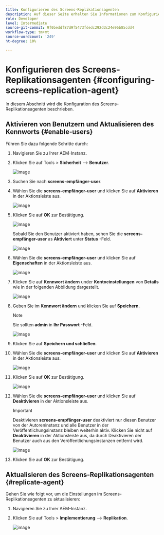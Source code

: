 ```yaml
---
title: Konfigurieren des Screens-Replikationsagenten
description: Auf dieser Seite erhalten Sie Informationen zum Konfigurieren des Screens-Replikationsagenten.
role: Developer
level: Intermediate
source-git-commit: 9f0beddf87d9f5473fdedc292d3c24e96b85cdd4
workflow-type: tm+mt
source-wordcount: '249'
ht-degree: 10%

---
```



# Konfigurieren des Screens-Replikationsagenten {#configuring-screens-replication-agent}

In diesem Abschnitt wird die Konfiguration des Screens-Replikationsagenten beschrieben.

## Aktivieren von Benutzern und Aktualisieren des Kennworts {#enable-users}

Führen Sie dazu folgende Schritte durch:

1. Navigieren Sie zu Ihrer AEM-Instanz.

1. Klicken Sie auf Tools > **Sicherheit** —> **Benutzer**.

   ![image](/help/user-guide/assets/screens-replication/screens-replication1.png)

1. Suchen Sie nach **screens-empfänger-user**.

1. Wählen Sie die **screens-empfänger-user** und klicken Sie auf **Aktivieren** in der Aktionsleiste aus.

   ![image](/help/user-guide/assets/screens-replication/screens-replication2.png)

1. Klicken Sie auf **OK** zur Bestätigung.

   ![image](/help/user-guide/assets/screens-replication/screens-replication3.png)

   Sobald Sie den Benutzer aktiviert haben, sehen Sie die **screens-empfänger-user** as **Aktiviert** unter **Status** -Feld.

   ![image](/help/user-guide/assets/screens-replication/screens-replication4.png)

1. Wählen Sie die **screens-empfänger-user** und klicken Sie auf **Eigenschaften** in der Aktionsleiste aus.

   ![image](/help/user-guide/assets/screens-replication/screens-replication5.png)

1. Klicken Sie auf **Kennwort ändern** under **Kontoeinstellungen** von **Details** wie in der folgenden Abbildung dargestellt.

   ![image](/help/user-guide/assets/screens-replication/screens-replication6.png)

1. Geben Sie im **Kennwort ändern** und klicken Sie auf **Speichern**.

   >[!NOTE]
   >Sie sollten **admin** in **Ihr Passwort** -Feld.

   ![image](/help/user-guide/assets/screens-replication/screens-replication7.png)

1. Klicken Sie auf **Speichern und schließen**.

1. Wählen Sie die **screens-empfänger-user** und klicken Sie auf **Aktivieren** in der Aktionsleiste aus.

   ![image](/help/user-guide/assets/screens-replication/screens-replication8.png)

1. Klicken Sie auf **OK** zur Bestätigung.

   ![image](/help/user-guide/assets/screens-replication/screens-replication9.png)

1. Wählen Sie die **screens-empfänger-user** und klicken Sie auf **Deaktivieren** in der Aktionsleiste aus.

   >[!IMPORTANT]
   > Deaktivieren **screens-empfänger-user** deaktiviert nur diesen Benutzer von der Autoreninstanz und alle Benutzer in der Veröffentlichungsinstanz bleiben weiterhin aktiv. Klicken Sie nicht auf **Deaktivieren** in der Aktionsleiste aus, da durch Deaktivieren der Benutzer auch aus den Veröffentlichungsinstanzen entfernt wird.

   ![image](/help/user-guide/assets/screens-replication/screens-replication10.png)

1. Klicken Sie auf **OK** zur Bestätigung.

## Aktualisieren des Screens-Replikationsagenten {#replicate-agent}

Gehen Sie wie folgt vor, um die Einstellungen im Screens-Replikationsagenten zu aktualisieren:

1. Navigieren Sie zu Ihrer AEM-Instanz.

1. Klicken Sie auf Tools > **Implementierung** —> **Replikation**.

   ![image](/help/user-guide/assets/screens-replication/screens-replication1a.png)
